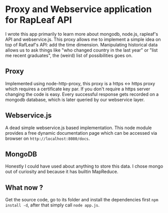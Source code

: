 # Proxy and Webservice application for RapLeaf API

  I wrote this app primarily to learn more about mongodb, node.js, rapleaf's API and webservice.js.
This proxy allows me to implement a simple idea on top of RafLeaf's API: add the time dimension.
Manipulating historical data allows us to ask things like "who changed country in the last year" or "list me recent graduates", the (weird) list of possibilities goes on.

## Proxy

  Implemented using node-http-proxy, this proxy is a https <-> https proxy which requires a certificate key par. If you don't require a https server changing the code is easy.
  Every successful response gets recorded on a mongodb database, which is later queried by our webservice layer.

## Webservice.js

  A dead simple webservice.js based implementation. This node module provides a free dynamic documentation page which can be accessed via browser on `http://localhost:8080/docs`.

## MongoDB

  Honestly I could have used about anything to store this data. I chose mongo out of curiosity and because it has builtin MapReduce.

## What now ?

  Get the source code, go to its folder and install the dependencies first `npm install -d`, after that simply call `node app.js`.
